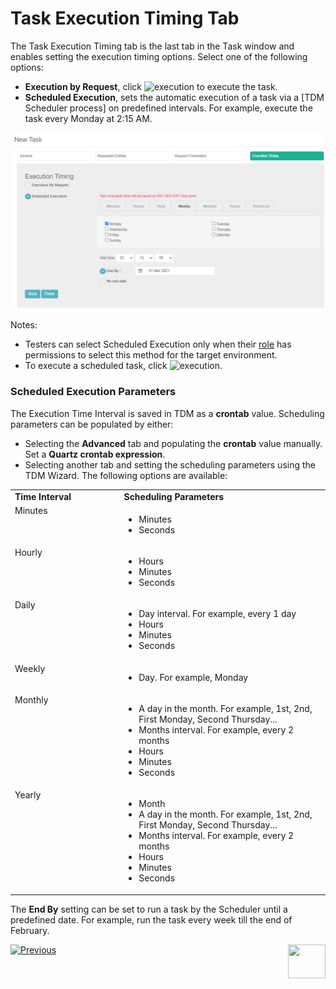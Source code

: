 # Task Execution Timing Tab 

The Task Execution Timing tab is the last tab in the Task window and enables setting the execution timing options. Select one of the following options:

- **Execution by Request**, click ![execution](images/execute_task_icon.png) to execute the task.
- **Scheduled Execution**, sets the automatic execution of a task via a [TDM Scheduler process] on predefined intervals.  For example, execute the task every Monday at 2:15 AM.

![execution timing example1](images/task_scheduling_parameters_example1.png)

Notes:

- Testers can select Scheduled Execution only when their [role](10_environment_roles_tab.md#role-permissions) has permissions to select this method for the target environment. 
- To execute a scheduled task, click ![execution](images/execute_task_icon.png).

### Scheduled Execution Parameters

The Execution Time Interval is saved in TDM as a **crontab** value. Scheduling parameters can be populated by either:
 - Selecting the **Advanced** tab and populating the **crontab** value manually. Set a **Quartz crontab expression**. 
 - Selecting another tab and setting the scheduling parameters using the TDM Wizard. The following options are available:
  
 <table width="900pxl">
<tbody>
<tr>
<td valign="top" width="300pxl"><strong>Time Interval</strong></td>
<td valign="top" width="600pxl"><strong>Scheduling Parameters</strong></td>
</tr>
<tr>
<td valign="top" width="300pxl">Minutes</td>
<td valign="top" width="600pxl">
<ul>
<li>Minutes</li>
<li>Seconds</li>
</ul>
</td>
</tr>
<tr>
<td valign="top" width="300pxl">Hourly</td>
<td valign="top" width="600pxl">
<ul>
<li>Hours</li>
<li>Minutes</li>
<li>Seconds</li>
</ul>
</td>
</tr>
<tr>
<td valign="top" width="300pxl">Daily</td>
<td valign="top" width="600pxl">
<ul>
<li>Day interval. For example, every 1 day</li>
<li>Hours</li>
<li>Minutes</li>
<li>Seconds</li>
</ul>
</td>
</tr>
<tr>
<td valign="top" width="300pxl">Weekly</td>
<td valign="top" width="600pxl">
<ul>
<li>Day. For example, Monday</li>
</ul>
</td>
</tr>
<tr>
<td valign="top" width="300pxl">Monthly</td>
<td valign="top" width="600pxl">
<ul>
<li>A day in the month. For example, 1st, 2nd, First Monday, Second Thursday...</li>
<li>Months interval. For example, every 2 months</li>
<li>Hours</li>
<li>Minutes</li>
<li>Seconds</li>
</ul>
</td>
</tr>
<tr>
<td valign="top" width="300pxl">Yearly</td>
<td valign="top" width="600pxl">
<ul>
<li>Month</li>
<li>A day in the month. For example, 1st, 2nd, First Monday, Second Thursday...</li>
<li>Months interval. For example, every 2 months</li>
<li>Hours</li>
<li>Minutes</li>
<li>Seconds</li>
</ul>
</td>
</tr>
</tbody>
</table>
    

The **End By** setting can be set to run a task by the Scheduler until a predefined date. For example, run the task every week till the end of February.

  

   [![Previous](/articles/images/Previous.png)](21_load_task_requested_entities_dataflux_mode.md)[<img align="right" width="60" height="54" src="/articles/images/Next.png">](23_task_globals_tab.md)

  



